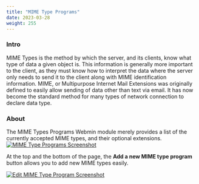 ```yaml
---
title: "MIME Type Programs"
date: 2023-03-28
weight: 255
---
```


### Intro
MIME Types is the method by which the server, and its clients, know what type of data a given object is. This information is generally more important to the client, as they must know how to interpret the data where the server only needs to send it to the client along with MIME identification information. MIME, or Multipurpose Internet Mail Extensions was originally defined to easily allow sending of data other than text via email. It has now become the standard method for many types of network connection to declare data type.

### About
The MIME Types Programs Webmin module merely provides a list of the currently accepted MIME types, and their optional extensions.
[![](/images/docs/screenshots/modules/light/mime-type-programs.png "MIME Type Programs Screenshot")](/images/docs/screenshots/modules/light/mime-type-programs.png)

At the top and the bottom of the page, the **Add a new MIME type program** button allows you to add new MIME types easily.

[![](/images/docs/screenshots/modules/light/mime-type-programs-edit.png "Edit MIME Type Program Screenshot")](/images/docs/screenshots/modules/light/mime-type-programs-edit.png)
